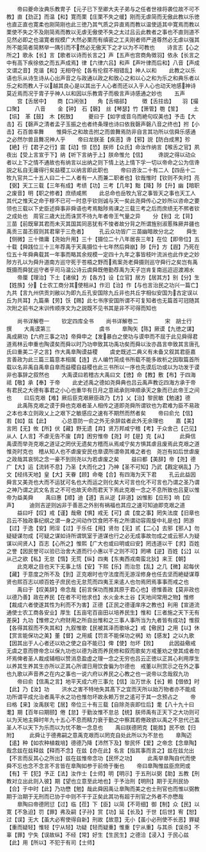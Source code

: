 <!-- { "loadSidebar": true } -->
　　帝曰夔命汝典乐教冑子【元子已下至卿大夫子弟与之任者世禄将袭位故不可不教】直【劲正】而温【和】寛而栗【庄栗不失之缓】刚而无虐简而无傲此教以乐徳也直正直也寛柔也刚简刚也此三徳乃其气质之异直焉而教以温使适其中寛焉而教以栗使不失之不及刚简焉而教以无虐无傲使不失之太过吕云此教者之事也不直则道不见然必即之也温寛者规模广大然必栗而有缜密之工夫刚者师严道尊然必无虐以强其所不能简者简黙举一隅引而不然必无傲天下之才以为不可教也
　　诗言志【心之所之】歌永【长】言【歌者以诗而长言之】声【五声也宫商角徴羽】依永【长言之中有高下疾徐依之而五声成焉】律【六律六吕】和声【声叶律而后和】八音【声成文谓之音】克谐【和】无相夺伦【各有伦叙不相错乱】神人以和
　　此教之以乐语也乐从诗生诗从心出声音之与政通以政之和致心之和以心之和为乐之和典乐者以乐之和而教人于以越其良心是以其出于人心者而还以入乎人心也动天地感神诗莫近焉而况于胄子乎神人以和因以乐教胄子而极言声诗感通之妙也
　　五声
　　宫【舌居中】　　商【口闲张】　　角【舌缩郤】
　　徴【舌拄齿】　　羽【撮口聚】
　　八音
　　金【钟】　石【磬】　丝【琴瑟】竹【箫管】匏【笙】
　　土【埙】　革【鼓】　木【柷敔】
　　夔曰于【如字或音乌而絶句叹美也】予击【大击】石【磬声之清者孟子玉振之也者终条理也诗曰依我磬声磬八音之终也】拊【小击】石百兽率舞
　　惟舜乐之和故击拊之而兽舞焉防非自言其功所以信舜乐感通之必然尔兽且舞况神人乎
　　帝曰龙朕圣【疾恶】谗【邪】説【防白成黒】殄【絶】行【君子之行】震【动】惊【恐】朕师【众氏】命汝作纳言【喉舌之官】夙夜出【受上言宣于下】纳【听下言纳于上】朕命惟允【信】
　　谗説之得以动众者以上下之情不通故也有纳言以出纳之则下情上达上情下孚一切以帝命之公为信谗説之私自无庸得行矣益稷工以纳言即此职也
　　帝曰咨汝二十有二人【四岳十二牧九官共二十五人曰二十二人者有一人而兼二职者也】钦哉惟时【钦则不失时】亮【弼】天工三载【三年有成】考绩【功】三考【几年】黜【降】陟【升】幽【暗职之废音】明【职之修者】庶绩咸熈
　　此总命也岳牧九官之事皆天之事也天工人其代之惟天之命于穆不已可一时息乎钦则诚与天一矣此尧舜传心之妙所以咨命之要领也三载以下史臣述舜事非舜语也考焉黜陟焉课之三载三考之后而庶绩无不熈者钦之成处也　周官三歳大比而诛赏不待九年者帝王气量之异
　　分【别】北【背】三苗【前既窜其君而未灭其国其同恶犹有不悛者故分背之所谓旌别淑慝殊厥井疆也禹贡三苗丕叙则其君窜于三危者】
　　孔云众功皆广三苗幽暗故分北之
　　舜生【侧微】三十徴庸【尧始升用】三十【摄位二十八年居丧三年】在位【即帝位】五十载【舜践位三十三年荐禹于天禹摄位十七年然后舜崩】陟【升】方【遐】乃死在位五十年舜典载其一年事而略其余规模一定四十九年之事皆枝叶流派也此作史之妙陟方孔以为舜升道南方巡守死于苍梧之野而焉案尧老舜摄则巡守舜行之矣岂有禹既摄而舜犹巡守者乎司马温公诗云虞舜既倦勤荐禹为天子岂肯复南巡迢迢渡湘水
　　帝厘【理治】下土【诸侯】方【各方】设【立官】居方【居其方】别【分】生【姓族】分【士农工商分其使相从】作汩【治】作【与也言治民之功兴一篇亡】九共【言九州供贡刘敝以为即九丘孔安国除九丘非也共丘字相似安国为古定误以丘为共耳】九篇槀【劳】饫【赐】此七书序安国所谓不可复知者也无篇首可冠随其次附之前书之末训传顺序文为之説既不见书其是非不可得而知也

　　尚书详解卷一
　　钦定四库全书
　　尚书详解卷二　　　　　宋　胡士行　撰
　　大禹谟第三　　　　　　　　　虞书
　　臯陶矢【陈】厥谟【九徳之谋】禹成厥功【六府三事之功】帝舜申之【发暴白之使功与谟申而不屈于此见舜得君道焉林云申重也陶谟矣而舜以时乃功申致其功禹功矣而舜以汝亦昌言申致其言唐孔氏曰重美二子之言】作大禹臯陶谟益稷
　　虞史既述二典义有未备又叙其君臣嘉言善政为此三篇三篇意本相属【连】古人编竹简成书所载不能多故析之因取篇首所载以名非禹自禹臯自臯而益稷自益稷也此三书所以一序也先谟后功或以为功发于谟非也事辞之叙然也
　　大禹谟曰若稽古大禹曰文【徳】命【教】敷【布】于四海祗【敬】承【奉】于帝
　　此史述禹之德如尧舜典也吕云禹声教讫四海方承于帝有君民之大德有事君之小心也重华有日月之意祗承则坤顺承天之象而已此帝王之间也
　　曰后克艰【难】厥后臣克艰厥臣政乃【方】乂【治】黎民敏【勉速】德
　　此禹陈克艰之谟于舜也克艰者圣人相传之道即尧舜所谓钦也为君难为臣不易政之本也本立则政乂上之艰下之敏感应之速有不期然而然者矣
　　帝曰俞允【信】若【如】兹【此】
　　心总意防一俞之外无余辞兹者此外无余理也
　　嘉【美】言罔【无】攸【所】伏【藏】野无遗【弃】贤万邦咸宁稽【考】于众舍己【己见】从人【人言】不虐无告不废【弃】困穷惟帝【尧】时【是】克【从】
　　此舜信禹谟而举尧克艰之道证之罔伏无遗矣方稽而从焉咸宁矣方惧其虐且废焉此克艰之道惟尧时克也　稽从知人也不虐废安民也臯谟所谓帝其难之者也　尧岂有如后世虐废之政哉其哀悯之念一豪不到则尧以为若虐废之矣
　　益曰都【美辞】帝【尧】德广【大】运【流转不息】乃圣【大而化之】乃神【圣不可知】乃武【戡定祸乱】乃文【经纬天地】皇【大】天眷【顾】命奄【合】有四海为天下君
　　孔云此益因舜言又美尧也大而不运犹可名也大而运之则化矣大可言也化不可言也乃谓之圣乃谓之神乃谓之武文名言之不可也故天命而君天下焉此克艰一念之不息所致也吕夏以惟帝为益美舜
　　禹曰惠【顺】迪【道】吉从逆【非道】凶惟影【应形】响【应声】
　　迪则吉逆则凶非于善恶之外别有祸福也其应之速可知迪即克艰之道
　　益曰吁【叹】戒【谨】哉儆【惧】戒无【可】虞【度之事】罔失法度【旧章也吕云不独政事纪纲之谓一身之间动作饮食罔不有之所谓动容周旋中礼是也】罔游【过】于逸【安】罔淫【过】于乐任【用】贤勿【无】贰【二心】去邪【邪人】勿疑疑谋勿成【可疑之谋如诗所谓筑室于道谋也行之必无成事故勿成之或云邪人为疑谋以间贤人】百志【心所之】惟熙【广大也或曰明或曰安】罔违道以干【求】百姓之誉【因民誉可以验已治舍大道而行小惠以干之则不可】罔咈【逆】百姓【公】以从己之欲【私】无怠【惰】无荒【纵】四夷【东夷西戎南蛮北狄】来王【朝】
　　此克艰之目也天下无事上恬【安】下熙【乐】而治忽【乱】之几【微】起每伏【藏】于意度之所不及【到】正克艰时也守法度而无游淫修身也任去坚而絶疑谋尊贤也熙百志以顺百姓子庶民也无怠荒而四夷王来逺人也勿焉罔焉事事而戒之也
　　禹曰于【叹美辞】帝念哉【前言保功而推其原于君心也】德惟善政【莫非政也以德乃善】政在养民【在者不可他求也】水火金木土谷【天地间常用之物】惟修【裁成六者使遂其性为利而不为害】正德【正民之德谨庠序之教也】利用【宣道流通使士农工商各安业】厚生【五亩宅百亩田以培养民生】惟和【三者施之天下无有差戾】九功【惟修之六府财用之所自出惟和之三事人事所当为九者皆有成功】惟叙【各得其叙而不失其和】九叙惟歌【民被其泽而歌咏之】戒【儆民】之用【以】休【赏言能保功之美】董【督】之用威【罚言不能保功之祸】劝【感发】之以九歌【因其出于人心者还以劝之使之自不能已】俾【使】勿坏【败】
　　此因益儆戒无虞之意而啓帝念以保九功也以德为政而养民修和叙而歌矣方戒董劝之使其成者勿坏焉俾者圣人裁成辅相以赞消息盈虚之理一念之无穷也吕云正徳以正其心利用厚生以养其生养其生亦所以正其心所谓日用饮食徧为尔德也　戒董以刑赏示之在外之事也九歌以声音养之在内之事也一说六府以养民之心教之也一说帝以念哉叙九功
　　帝曰俞【信禹之言】地平天成六府三事允【信】治万世永【长】赖【借依】时【此】乃【汝】功
　　洪水之害不特地失其髙下之宜而天所以始万物者亦不能成功所谓平成允治者禹平水之功也惟勿坏故永赖万世之逺可于其一念预占之
　　帝曰格【来】汝禹朕宅【居】帝位三十有三载【自除尧丧即位后】耄【八十九十曰耄】期【百年曰期颐】倦【怠】于勤汝惟不怠总【统】朕师禹有正天下之大功则可以为天地主舜时年九十五心不息而精力衰于勤之中察其若倦政欲以禹之不怠代己盖圣人不以天下为乐而以为忧不敢一念息也
　　禹曰朕德罔克【能胜】民不依【归附】
　　此舜让于德弗嗣之意禹克艰而以罔克自处此所以为不怠也
　　臯陶迈【逺】种【如农种植栽培】德德乃降【沛然下及】黎民怀【爱】之帝念【念臯陶】哉念兹在兹释兹【释而不念】在兹【亦在此】名言【指其事而言之】兹在兹允出【不言而反其心之所出】兹在兹惟帝念功【民怀之功】
　　此禹举臯陶自代而使舜不忘也念不念言不言皆在臯陶如参于前倚于衡也
　　帝曰臯陶惟兹臣庶罔或【有】干【犯】予正【法】汝作士【士师】明【明示】于五刑以弼【助】五教【刑教对立出此则入彼】期【望也立意至此地也】于予治刑【明刑】期于无刑民协【合】于中时【此】乃功懋【勉】哉此舜因禹让臯陶而美之也士刑官也而惟以弼教期于治期于无刑而已协于中则不干于正矣此其功有超于刑官之外者不亦懋哉
　　臯陶曰帝德罔愆【过】临【莅】下【臣】以简【不苛细】御【制】众【民】以寛【不急迫】罚【罪】弗及嗣【子孙】赏【功】延【长及】于世【后世】宥【恕】过【误】无大【虽大必宥使得自新】刑故【故意】无小【虽小必刑使不长恶】罪疑【重而疑轻】惟轻【宁从轻】功疑【轻而疑重】惟重【宁从重】与其杀【误杀】不辜【罪】宁失【误故纵】不经【常】好生【生民生】之德洽【浸入】于民心兹【此】用【所以】不犯于有司【士师】
